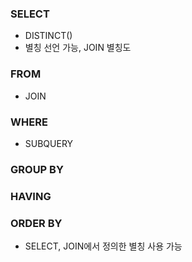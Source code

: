 ### SELECT
- DISTINCT()
- 별칭 선언 가능, JOIN 별칭도

### FROM
- JOIN

  
### WHERE
- SUBQUERY

  
### GROUP BY


### HAVING


### ORDER BY
- SELECT, JOIN에서 정의한 별칭 사용 가능
